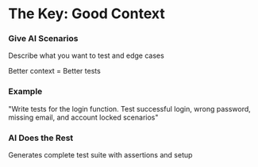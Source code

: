 # The Key: Good Context

<div class="two-cols">

<FeatureCard v-click>

### Give AI Scenarios

Describe what you want to test and edge cases

Better context = Better tests

</FeatureCard>

<FeatureCard v-click>

### Example

"Write tests for the login function. Test successful login, wrong password, missing email, and account locked scenarios"

</FeatureCard>

<FeatureCard v-click>

### AI Does the Rest

Generates complete test suite with assertions and setup

</FeatureCard>

</div>

